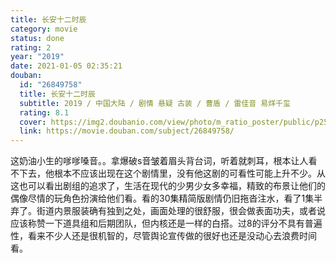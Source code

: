 ```yaml
---
title: 长安十二时辰
category: movie
status: done
rating: 2
year: "2019"
date: 2021-01-05 02:35:21
douban:
  id: "26849758"
  title: 长安十二时辰
  subtitle: 2019 / 中国大陆 / 剧情 悬疑 古装 / 曹盾 / 雷佳音 易烊千玺
  rating: 8.1
  cover: https://img2.doubanio.com/view/photo/m_ratio_poster/public/p2562953341.jpg
  link: https://movie.douban.com/subject/26849758/
---
```


这奶油小生的嗲嗲嗓音。。拿爆破s音皱着眉头背台词，听着就刺耳，根本让人看不下去，他根本不应该出现在这个剧情里，没有他这剧的可看性可能上升不少。从这也可以看出剧组的追求了，生活在现代的少男少女多幸福，精致的布景让他们的偶像尽情的玩角色扮演给他们看。看的30集精简版剧情仍旧拖沓注水，看了1集半弃了。街道内景服装确有独到之处，画面处理的很舒服，很会做表面功夫，或者说应该称赞一下道具组和后期团队，但内核还是一样的白搭。过8的评分不具有普遍性，看来不少人还是很机智的，尽管舆论宣传做的很好也还是没动心去浪费时间看。
